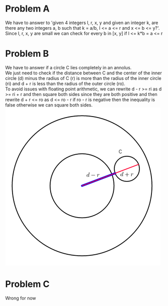 # Problem A
We have to answer to 'given 4 integers l, r, x, y and given an integer k, are there any two integers a, b such that k = a/b, l <= a <= r and x <= b <= y?'.  
Since l, r, x, y are small we can check for every b in [x, y] if l <= k*b = a <= r
# Problem B
We have to answer if a circle C lies completely in an annolus.  
We just need to check if the distance between C and the center of the inner circle (d) minus the radius of C (r) is more than the radius of the inner circle (ri) and d + r is less than the radius of the outer circle (ro).  
To avoid issues with floating point arithmetic, we can rewrite d - r >= ri as d >= ri + r and then square both sides since they are both positive and then rewrite d + r <= ro as d <= ro - r if ro - r is negative then the inequality is false otherwise we can square both sides.  
![two concentric circles and C, d+r in red, d-r in blue](b.png)
# Problem C
Wrong for now